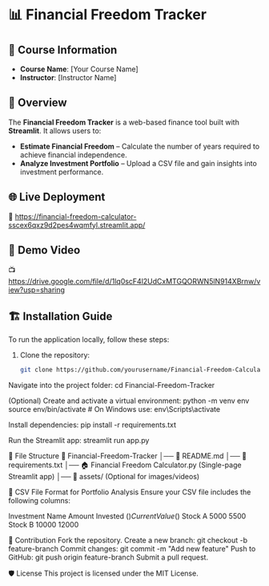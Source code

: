 # 📊 Financial Freedom Tracker

## 📌 Course Information
- **Course Name**: [Your Course Name]
- **Instructor**: [Instructor Name]

## 🚀 Overview
The **Financial Freedom Tracker** is a web-based finance tool built with **Streamlit**. It allows users to:
- **Estimate Financial Freedom** – Calculate the number of years required to achieve financial independence.
- **Analyze Investment Portfolio** – Upload a CSV file and gain insights into investment performance.

## 🌐 Live Deployment
🔗 https://financial-freedom-calculator-sscex6qxz9d2pes4wqmfyl.streamlit.app/

## 🎥 Demo Video
📺 https://drive.google.com/file/d/1lq0scF4l2UdCxMTGQORWN5lN914XBrnw/view?usp=sharing

## 🏗️ Installation Guide
To run the application locally, follow these steps:

1. Clone the repository:
   ```bash
   git clone https://github.com/yourusername/Financial-Freedom-Calculator.git
Navigate into the project folder:
cd Financial-Freedom-Tracker

(Optional) Create and activate a virtual environment:
python -m venv env
source env/bin/activate  # On Windows use: env\Scripts\activate

Install dependencies:
pip install -r requirements.txt

Run the Streamlit app:
streamlit run app.py


📂 File Structure
📁 Financial-Freedom-Tracker
│── 📜 README.md
│── 📜 requirements.txt
│── 🏠 Financial Freedom Calculator.py (Single-page Streamlit app)
│── 📂 assets/ (Optional for images/videos)


📝 CSV File Format for Portfolio Analysis
Ensure your CSV file includes the following columns:

Investment Name	Amount Invested ($)	Current Value ($)
Stock A	5000	5500
Stock B	10000	12000

🤝 Contribution 
Fork the repository.
Create a new branch: git checkout -b feature-branch
Commit changes: git commit -m "Add new feature"
Push to GitHub: git push origin feature-branch
Submit a pull request.

🛡️ License
This project is licensed under the MIT License.
